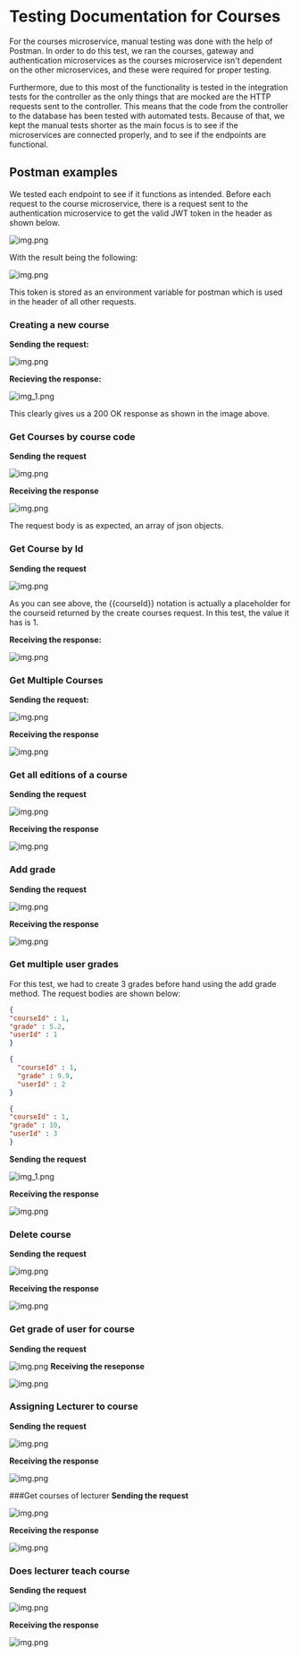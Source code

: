 # Testing Documentation for Courses
For the courses microservice, manual testing was done with the help of Postman. 
In order to do this test, we ran the courses, gateway and authentication microservices
as the courses microservice isn't dependent on the other microservices, and these were required
for proper testing. 

Furthermore, due to this most of the functionality is tested in the integration tests
for the controller as the only things that are mocked are the HTTP requests sent to the controller. 
This means that the code from the controller to the database has been tested with automated tests.
Because of that, we kept the manual tests shorter as the main focus is to see if the microservices are connected properly,
and to see if the endpoints are functional.


## Postman examples
We tested each endpoint to see if it functions as intended. 
Before each request to the course microservice, there is a request sent to the authentication microservice
to get the valid JWT token in the header as shown below. 

![img.png](images/authenticationHeader.png)

With the result being the following:

![img.png](images/authenticationResult.png)

This token is stored as an environment variable for postman which is used in
the header of all other requests.

### Creating a new course

**Sending the request:**

![img.png](images/courseCreationRequest.png)

**Recieving the response:**

![img_1.png](images/courseCreationResponse.png)

This clearly gives us a 200 OK response as shown in the image above. 

### Get Courses by course code

**Sending the request**

![img.png](images/getCourseByCode.png)

**Receiving the response**

![img.png](images/getCourseCodeResponse.png)

The request body is as expected, an array of json objects.

### Get Course by Id

**Sending the request**

![img.png](images/getCourseByIdRequest.png)

As you can see above, the {{courseId}} notation is actually a placeholder for the courseid
returned by the create courses request. In this test, the value it has is 1.

**Receiving the response:**

![img.png](images/getCourseByIdResponse.png)

### Get Multiple Courses

**Sending the request:**

![img.png](images/getMultipleCoursesRequest.png)

**Receiving the response**

![img.png](images/getMultipleCoursesResponse.png)

### Get all editions of a course

**Sending the request**

![img.png](images/getMultipleEditionsOfCourse.png)

**Receiving the response**

![img.png](images/getMultipleEditionsOfCourseResponse.png)

### Add grade

**Sending the request**

![img.png](images/addGrade.png)

**Receiving the response**

![img.png](images/addGradeResponse.png)

### Get multiple user grades
For this test, we had to create 3 grades before hand using the add grade method. 
The request bodies are shown below:
```JSON
{
"courseId" : 1,
"grade" : 5.2,
"userId" : 1
}
```
```JSON
{
  "courseId" : 1,
  "grade" : 9.9,
  "userId" : 2
}
```
```JSON
{
"courseId" : 1,
"grade" : 10,
"userId" : 3
}
```

**Sending the request**

![img_1.png](images/getMultipleUserGradesRequest.png)

**Receiving the response**

![img.png](images/getMultipleUserGradesResponse.png)

### Delete course
**Sending the request**

![img.png](images/deletingCourse.png)

**Receiving the response**

![img.png](images/deletingCourseResponse.png)

### Get grade of user for course
**Sending the request**

![img.png](images/getGradeOfUser.png)
**Receiving the reseponse**

![img.png](images/getGradeOfUserResponse.png)

### Assigning Lecturer to course
**Sending the request**

![img.png](images/assigningLecturerToCourseRequest.png)

**Receiving the response**

![img.png](images/assigningLecturerToCourse.png)

###Get courses of lecturer
**Sending the request**

![img.png](images/getCoursesOfLecturerRequest.png)

**Receiving the response**

![img.png](images/getCoursesOfLecturerResponse.png)

### Does lecturer teach course
**Sending the request**

![img.png](images/doesLecturerTeachCourseRequest.png)

**Receiving the response**

![img.png](images/doesLecturerTeachCourseResponse.png)